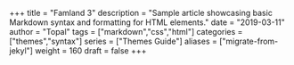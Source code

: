 +++
title = "Famland 3"
description = "Sample article showcasing basic Markdown syntax and formatting for HTML elements."
date = "2019-03-11"
author = "Topal"
tags = ["markdown","css","html"]
categories = ["themes","syntax"]
series = ["Themes Guide"]
aliases = ["migrate-from-jekyl"]
weight = 160
draft = false
+++





